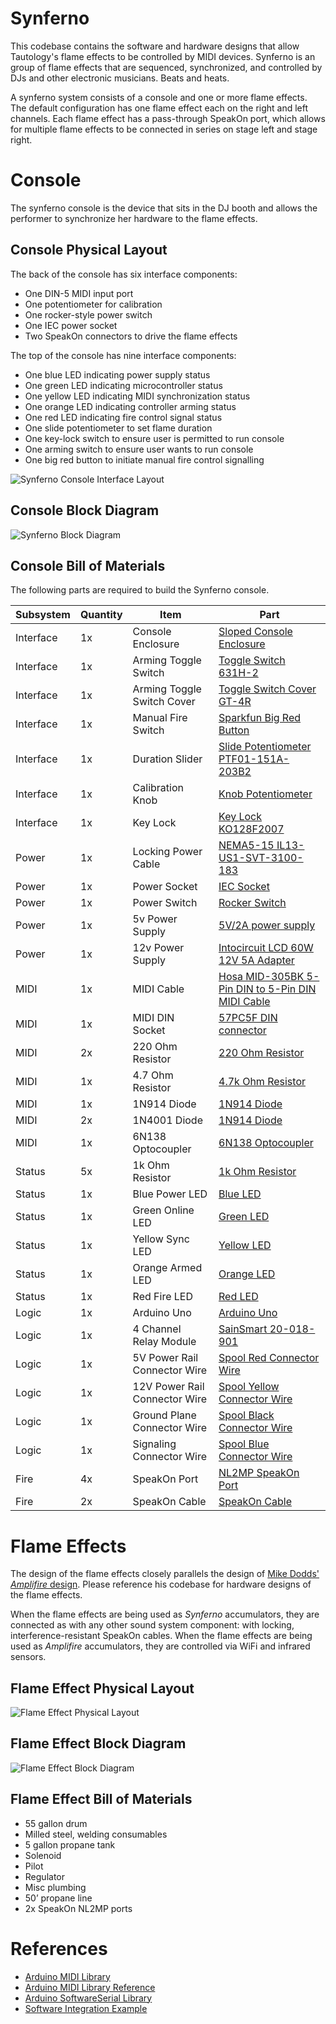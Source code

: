 # Synferno

This codebase contains the software and hardware designs that allow Tautology's flame effects to be controlled by MIDI devices. Synferno is an group of flame effects that are sequenced, synchronized, and controlled by DJs and other electronic musicians. Beats and heats.

A synferno system consists of a console and one or more flame effects. The default configuration has one flame effect each on the right and left channels. Each flame effect has a pass-through SpeakOn port, which allows for multiple flame effects to be connected in series on stage left and stage right.

# Console

The synferno console is the device that sits in the DJ booth and allows the performer to synchronize her hardware to the flame effects.

## Console Physical Layout

The back of the console has six interface components:

* One DIN-5 MIDI input port
* One potentiometer for calibration
* One rocker-style power switch
* One IEC power socket
* Two SpeakOn connectors to drive the flame effects

The top of the console has nine interface components:

* One blue LED indicating power supply status
* One green LED indicating microcontroller status
* One yellow LED indicating MIDI synchronization status
* One orange LED indicating controller arming status
* One red LED indicating fire control signal status
* One slide potentiometer to set flame duration
* One key-lock switch to ensure user is permitted to run console
* One arming switch to ensure user wants to run console
* One big red button to initiate manual fire control signalling

![Synferno Console Interface Layout](https://raw.githubusercontent.com/linenoise/synferno/master/docs/diagrams/Synferno%20Console%20Interface%20Layout.png)

## Console Block Diagram

![Synferno Block Diagram](https://github.com/linenoise/synferno/blob/master/docs/diagrams/Synferno%20Block%20Diagram.png)

## Console Bill of Materials

The following parts are required to build the Synferno console.

| Subsystem | Quantity | Item | Part |
|-----------|----------|------|------|
| Interface | 1x       | Console Enclosure | [Sloped Console Enclosure](http://www.mouser.com/ProductDetail/Hammond-Manufacturing/1456PH1WHBU/?qs=sGAEpiMZZMsrGrAVj6eTve6SRaySZpuD%2fmsbes6t2eY%3d) |
| Interface | 1x       | Arming Toggle Switch | [Toggle Switch 631H-2](http://www.mouser.com/Search/ProductDetail.aspx?qs=%2fs1LKTamv0xq52nnIMvCmA%3d%3d) |
| Interface | 1x       | Arming Toggle Switch Cover | [Toggle Switch Cover GT-4R](http://www.mouser.com/ProductDetail/CW-Industries/GT-4R/?qs=sGAEpiMZZMtQ1ytNl72Bk4W6RQFxQU1iz3A6OXxfbKA%3d) |
| Interface | 1x       | Manual Fire Switch | [Sparkfun Big Red Button](https://www.sparkfun.com/products/9181) |
| Interface | 1x       | Duration Slider | [Slide Potentiometer PTF01-151A-203B2](http://www.mouser.com/search/ProductDetail.aspx?R=0virtualkey0virtualkeyPTF01-151A-203B2) |
| Interface | 1x       | Calibration Knob | [Knob Potentiometer](http://www.mouser.com/ProductDetail/Bourns/3310Y-001-103L/?qs=sGAEpiMZZMtC25l1F4XBUzucK%2fsLA9imt%2fQ5wgh8OPI%3d) |
| Interface | 1x       | Key Lock | [Key Lock KO128F2007](http://www.mouser.com/ProductDetail/E-Switch/KO128F2007/?qs=sGAEpiMZZMsw5ceDr7HJSDhm1FNsn9uc)
| Power     | 1x       | Locking Power Cable | [NEMA5-15 IL13-US1-SVT-3100-183](http://www.mouser.com/ProductDetail/Schaffner/IL13-US1-SVT-3100-183/?qs=sGAEpiMZZMvXcJVS4l7FPzCKqis1WRpbesAGrSNHj1w%3d) |
| Power     | 1x       | Power Socket | [IEC Socket](http://www.mouser.com/ProductDetail/Schurter/62002300/?qs=sGAEpiMZZMvh4ezHM5rsUjbMf3rMlzcg3muYRtLA8Pw%3d) |
| Power     | 1x       | Power Switch | [Rocker Switch](http://www.mouser.com/ProductDetail/ZF/SRB22A2FBBNN/?qs=sGAEpiMZZMt%252bZbscA2DaEkUexJYfg5jP) |
| Power     | 1x       | 5v Power Supply | [5V/2A power supply](https://www.amazon.com/iMBAPrice-Adapter-Listed-Supply-5-Feet/dp/B00GUO5WUI/) |
| Power     | 1x       | 12v Power Supply | [Intocircuit LCD 60W 12V 5A Adapter](https://www.amazon.com/gp/product/B0023Y9EQC/) |
| MIDI      | 1x       | MIDI Cable | [Hosa MID-305BK 5-Pin DIN to 5-Pin DIN MIDI Cable](https://smile.amazon.com/Hosa-MID-305BK-5-Pin-MIDI-Cable/dp/B000068NTU/ref=sr_1_2?ie=UTF8&qid=1491257019&sr=8-2&keywords=MIDI+cable) |
| MIDI      | 1x       | MIDI DIN Socket | [57PC5F DIN connector](http://www.mouser.com/ProductDetail/Switchcraft/57PC5F/?qs=sGAEpiMZZMtAYTMy7wxAr0y4uKaR6FokQ9OyYICcpew%3d) |
| MIDI      | 2x       | 220 Ohm Resistor | [220 Ohm Resistor](http://www.mouser.com/ProductDetail/Ohmite/OY221KE/?qs=sGAEpiMZZMtlubZbdhIBIMnBmbYwsLxH0milUae1tMQ%3d) |
| MIDI      | 1x       | 4.7 Ohm Resistor | [4.7k Ohm Resistor](http://www.mouser.com/ProductDetail/Ohmite/OX472KE/?qs=sGAEpiMZZMsPqMdJzcrNwk%2fg3DPSHRNzqdU6hd7M%2fPE%3d) |
| MIDI      | 1x       | 1N914 Diode | [1N914 Diode](http://www.mouser.com/ProductDetail/Fairchild-Semiconductor/1N914/?qs=NSEUUqpg2uCfNuQFcxVZsA%3d%3d) |
| MIDI      | 2x       | 1N4001 Diode | [1N914 Diode](http://www.mouser.com/ProductDetail/Taiwan-Semiconductor/1N4001/?qs=sGAEpiMZZMuMAfj%252bWfX4nAIxm%252bOcj%252b2l) |
| MIDI      | 1x       | 6N138 Optocoupler | [6N138 Optocoupler](http://www.mouser.com/ProductDetail/Vishay-Semiconductors/6N138/?qs=sGAEpiMZZMtd3yBnp8bAgBFyizqDgEBJrkPNUPogu6s%3d) |
| Status    | 5x       | 1k Ohm Resistor | [1k Ohm Resistor](http://www.mouser.com/ProductDetail/Ohmite/OX102KE/?qs=sGAEpiMZZMsPqMdJzcrNwrKLa5kaGLxISs%2fpJlieb%252bA%3d) |
| Status    | 1x       | Blue Power LED | [Blue LED](https://www.radioshack.com/products/10mm-blue-led-lamp) |
| Status    | 1x       | Green Online LED | [Green LED](https://www.radioshack.com/products/radioshack-5mm-green-led) |
| Status    | 1x       | Yellow Sync LED | [Yellow LED](https://www.radioshack.com/products/5mm-yellow-led) |
| Status    | 1x       | Orange Armed LED | [Orange LED](https://www.radioshack.com/products/5mm-orance-led-1) |
| Status    | 1x       | Red Fire LED | [Red LED](https://www.radioshack.com/products/5mm-red-led-1) |
| Logic     | 1x       | Arduino Uno | [Arduino Uno](https://smile.amazon.com/Arduino-Uno-R3-Microcontroller-A000066/dp/B008GRTSV6/) |
| Logic     | 1x       | 4 Channel Relay Module | [SainSmart 20-018-901](https://www.sainsmart.com/sainsmart-4-channel-5v-solid-state-relay-module-board-omron-ssr-avr-dsp-arduino.html) |
| Logic     | 1x       | 5V Power Rail Connector Wire | [Spool Red Connector Wire](https://smile.amazon.com/GS-Powers-Power-Primary-Remote/dp/B01NCSJZWM/) |
| Logic     | 1x       | 12V Power Rail Connector Wire | [Spool Yellow Connector Wire](https://smile.amazon.com/GS-Powers-Power-Primary-Remote/dp/B01NCSJZWM/) |
| Logic     | 1x       | Ground Plane Connector Wire | [Spool Black Connector Wire](https://smile.amazon.com/GS-Powers-Power-Primary-Remote/dp/B01NCSJZWM/) |
| Logic     | 1x       | Signaling Connector Wire | [Spool Blue Connector Wire](https://smile.amazon.com/GS-Powers-Power-Primary-Remote/dp/B01NCSJZWM/) |
| Fire      | 4x       | SpeakOn Port | [NL2MP SpeakOn Port](https://www.amazon.com/Neutrik-Chassis-Speakon-Connector-NL2MP/dp/B00067JS3M/)
| Fire      | 2x       | SpeakOn Cable | [SpeakOn Cable](https://www.amazon.com/Ignite-Pro-Speakon-Gauge-Speaker/dp/B01CBC5ZE0/)

# Flame Effects

The design of the flame effects closely parallels the design of [Mike Dodds' *Amplifire* design](https://github.com/the-magister/amplifire). Please reference his codebase for hardware designs of the flame effects.

When the flame effects are being used as *Synferno* accumulators, they are connected as with any other sound system component: with locking, interference-resistant SpeakOn cables. When the flame effects are being used as *Amplifire* accumulators, they are controlled via WiFi and infrared sensors.

## Flame Effect Physical Layout

![Flame Effect Physical Layout](https://raw.githubusercontent.com/linenoise/synferno/master/docs/diagrams/accumulator_physical.png)

## Flame Effect Block Diagram

![Flame Effect Block Diagram](https://github.com/linenoise/synferno/blob/master/docs/diagrams/accumulator_diagram.png)

## Flame Effect Bill of Materials

* 55 gallon drum
* Milled steel, welding consumables
* 5 gallon propane tank
* Solenoid
* Pilot
* Regulator
* Misc plumbing
* 50’ propane line
* 2x SpeakOn NL2MP ports

# References

* [Arduino MIDI Library](https://github.com/FortySevenEffects/arduino_midi_library/)
* [Arduino MIDI Library Reference](http://arduinomidilib.fortyseveneffects.com/index.html)
* [Arduino SoftwareSerial Library](https://www.arduino.cc/en/Reference/SoftwareSerial)
* [Software Integration Example](http://libremusicproduction.com/tutorials/arduino-and-midi-in)

